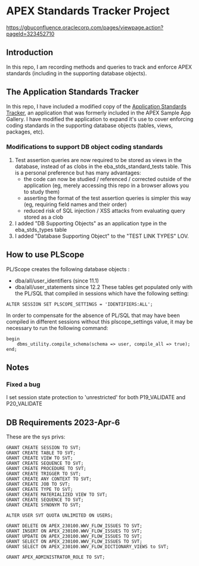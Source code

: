 # APEX Standards Tracker Project
https://gbuconfluence.oraclecorp.com/pages/viewpage.action?pageId=323452710



## Introduction

In this repo, I am recording methods and queries to track and enforce APEX standards (including in the supporting database objects).

## The Application Standards Tracker

In this repo, I have included a modified copy of the [Application Standards Tracker](apex/f261.sql), an application that was formerly included in the APEX Sample App Gallery. I have modified the application to expand it's use to cover enforcing coding standards in the supporting database objects (tables, views, packages, etc).

### Modifications to support DB object coding standards

1. Test assertion queries are now required to be stored as views in the database, instead of as clobs in the eba_stds_standard_tests table. This is a personal preference but has many advantages:
    - the code can now be studied / referenced / corrected outside of the application (eg, merely accessing this repo in a browser allows you to study them)
    - asserting the format of the test assertion queries is simpler this way (eg, requiring field names and their order)
    - reduced risk of SQL injection / XSS attacks from evaluating query stored as a clob
2. I added "DB Supporting Objects" as an application type in the eba_stds_types table
3. I added "Database Supporting Object" to the "TEST LINK TYPES" LOV.

## How to use PLScope


PL/Scope creates the following database objects : 
- dba/all/user_identifiers (since 11.1)
- dba/all/user_statements since 12.2
These tables get populated only with the PL/SQL that compiled in sessions which have the following setting:
```
ALTER SESSION SET PLSCOPE_SETTINGS = 'IDENTIFIERS:ALL';
```
In order to compensate for the absence of PL/SQL that may have been compiled in different sessions without this plscope_settings value, it may be necessary to run the following command:
```
begin
    dbms_utility.compile_schema(schema => user, compile_all => true);
end;
```

## Notes
### Fixed a bug
I set session state protection to 'unrestricted' for both P19_VALIDATE and P20_VALIDATE

## DB Requirements 2023-Apr-6
These are the sys privs:
```
GRANT CREATE SESSION TO SVT;
GRANT CREATE TABLE TO SVT;
GRANT CREATE VIEW TO SVT;
GRANT CREATE SEQUENCE TO SVT;
GRANT CREATE PROCEDURE TO SVT;
GRANT CREATE TRIGGER TO SVT;
GRANT CREATE ANY CONTEXT TO SVT;
GRANT CREATE JOB TO SVT;
GRANT CREATE TYPE TO SVT;
GRANT CREATE MATERIALIZED VIEW TO SVT;
GRANT CREATE SEQUENCE TO SVT;
GRANT CREATE SYNONYM TO SVT;

ALTER USER SVT QUOTA UNLIMITED ON USERS;

GRANT DELETE ON APEX_230100.WWV_FLOW_ISSUES TO SVT;
GRANT INSERT ON APEX_230100.WWV_FLOW_ISSUES TO SVT;
GRANT UPDATE ON APEX_230100.WWV_FLOW_ISSUES TO SVT;
GRANT SELECT ON APEX_230100.WWV_FLOW_ISSUES TO SVT;
GRANT SELECT ON APEX_230100.WWV_FLOW_DICTIONARY_VIEWS to SVT;

GRANT APEX_ADMINISTRATOR_ROLE TO SVT;
```